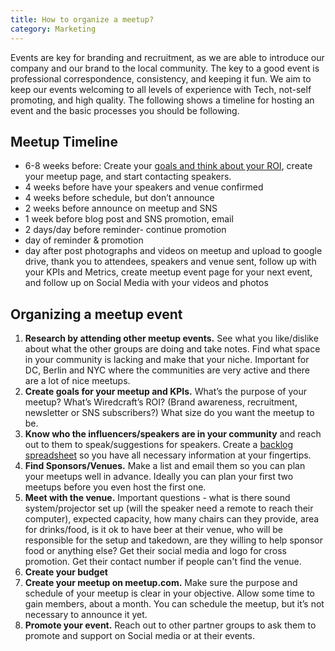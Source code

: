 ```yaml
---
title: How to organize a meetup?
category: Marketing
---
```


Events are key for branding and recruitment, as we are able to introduce our company and our brand to the local community. The key to a good event is professional correspondence, consistency, and keeping it fun. We aim to keep our events welcoming to all levels of experience with Tech, not-self promoting, and high quality. The following shows a timeline for hosting an event and the basic processes you should be following.

## Meetup Timeline

- 6-8 weeks before: Create your [goals and think about your ROI](https://docs.google.com/a/wiredcraft.com/document/d/155b4pW-H_5t7lrNFD9h9mCCq79Wo-BRApOaLUGI1yH0/edit?usp=sharing), create your meetup page, and  start contacting speakers.
- 4 weeks before have your speakers and venue confirmed
- 4 weeks before schedule, but don’t announce
- 2 weeks before announce on meetup and SNS
- 1 week before blog post and SNS promotion, email
- 2 days/day before reminder- continue promotion
- day of reminder & promotion
- day after post photographs and videos on meetup and upload to google drive, thank you to attendees, speakers and venue sent, follow up with your KPIs and Metrics, create meetup event page for your next event, and follow up on Social Media with your videos and photos

## Organizing a meetup event

1. **Research by attending other meetup events.** See what you like/dislike about what the other groups are doing and take notes. Find what space in your community is lacking and make that your niche. Important for DC, Berlin and NYC where the communities are very active and there are a lot of nice meetups.
2. **Create goals for your meetup and KPIs.** What’s the purpose of your meetup? What’s Wiredcraft’s ROI? (Brand awareness, recruitment, newsletter or SNS subscribers?) What size do you want the meetup to be.
3. **Know who the influencers/speakers are in your community** and reach out to them to speak/suggestions for speakers. Create a [backlog spreadsheet](https://docs.google.com/spreadsheets/d/1ToSKa_N3IAF4lpEOHP8gCsNGtTjlMiLD6Kp_bgXXMt4/edit#gid=1587452805) so you have all necessary information at your fingertips.
4. **Find Sponsors/Venues.** Make a list and email them so you can plan your meetups well in advance. Ideally you can plan your first two meetups before you even host the first one.
5. **Meet with the venue.** Important questions - what is there sound system/projector set up (will the speaker need a remote to reach their computer), expected capacity, how many chairs can they provide, area for drinks/food, is it ok to have beer at their venue, who will be responsible for the setup and takedown, are they willing to help sponsor food or anything else? Get their social media and logo for cross promotion. Get their contact number if people can't find the venue.
6. **Create your budget**
7. **Create your meetup on meetup.com.** Make sure the purpose and schedule of your meetup is clear in your objective. Allow some time to gain members, about a month. You can schedule the meetup, but it’s not necessary to announce it yet.
8. **Promote your event.** Reach out to other partner groups to ask them to promote and support on Social media or at their events.
